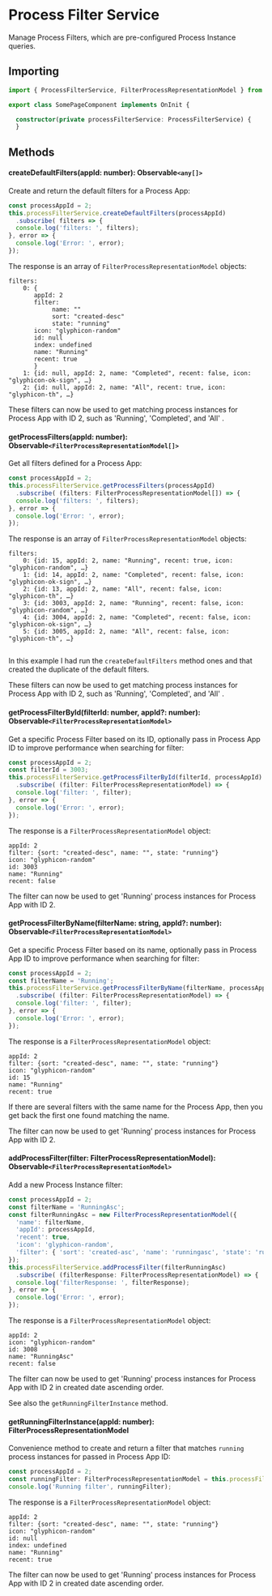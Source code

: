 # Process Filter Service
Manage Process Filters, which are pre-configured Process Instance queries. 

## Importing

```ts
import { ProcessFilterService, FilterProcessRepresentationModel } from '@alfresco/adf-process-services';

export class SomePageComponent implements OnInit {

  constructor(private processFilterService: ProcessFilterService) {
  }
```

## Methods

#### createDefaultFilters(appId: number): Observable`<any[]>`
Create and return the default filters for a Process App:

```ts
const processAppId = 2;
this.processFilterService.createDefaultFilters(processAppId)
  .subscribe( filters => {
  console.log('filters: ', filters);
}, error => {
  console.log('Error: ', error);
});
```

The response is an array of `FilterProcessRepresentationModel` objects:

```
filters:  
    0: {
       appId: 2
       filter:
            name: ""
            sort: "created-desc"
            state: "running"
       icon: "glyphicon-random"
       id: null
       index: undefined    
       name: "Running"
       recent: true
       }
    1: {id: null, appId: 2, name: "Completed", recent: false, icon: "glyphicon-ok-sign", …}
    2: {id: null, appId: 2, name: "All", recent: true, icon: "glyphicon-th", …}
```

These filters can now be used to get matching process instances for Process App with ID 2, 
such as 'Running', 'Completed', and 'All' .

#### getProcessFilters(appId: number): Observable`<FilterProcessRepresentationModel[]>`
Get all filters defined for a Process App: 

```ts
const processAppId = 2;
this.processFilterService.getProcessFilters(processAppId)
  .subscribe( (filters: FilterProcessRepresentationModel[]) => {
  console.log('filters: ', filters);
}, error => {
  console.log('Error: ', error);
});
```

The response is an array of `FilterProcessRepresentationModel` objects:

```
filters:  
    0: {id: 15, appId: 2, name: "Running", recent: true, icon: "glyphicon-random", …}
    1: {id: 14, appId: 2, name: "Completed", recent: false, icon: "glyphicon-ok-sign", …}
    2: {id: 13, appId: 2, name: "All", recent: false, icon: "glyphicon-th", …}
    3: {id: 3003, appId: 2, name: "Running", recent: false, icon: "glyphicon-random", …}
    4: {id: 3004, appId: 2, name: "Completed", recent: false, icon: "glyphicon-ok-sign", …}
    5: {id: 3005, appId: 2, name: "All", recent: false, icon: "glyphicon-th", …}
 
```
In this example I had run the `createDefaultFilters` method ones and that created the duplicate of 
the default filters.

These filters can now be used to get matching process instances for Process App with ID 2, 
such as 'Running', 'Completed', and 'All' .

#### getProcessFilterById(filterId: number, appId?: number): Observable`<FilterProcessRepresentationModel>` 
Get a specific Process Filter based on its ID, optionally pass in Process App ID to improve performance
when searching for filter: 

```ts
const processAppId = 2;
const filterId = 3003;
this.processFilterService.getProcessFilterById(filterId, processAppId)
  .subscribe( (filter: FilterProcessRepresentationModel) => {
  console.log('filter: ', filter);
}, error => {
  console.log('Error: ', error);
});
```

The response is a `FilterProcessRepresentationModel` object:

```
appId: 2
filter: {sort: "created-desc", name: "", state: "running"}
icon: "glyphicon-random"
id: 3003
name: "Running"
recent: false
```

The filter can now be used to get 'Running' process instances for Process App with ID 2.

#### getProcessFilterByName(filterName: string, appId?: number): Observable`<FilterProcessRepresentationModel>` 
Get a specific Process Filter based on its name, optionally pass in Process App ID to improve performance
when searching for filter: 

```ts
const processAppId = 2;
const filterName = 'Running';
this.processFilterService.getProcessFilterByName(filterName, processAppId)
  .subscribe( (filter: FilterProcessRepresentationModel) => {
  console.log('filter: ', filter);
}, error => {
  console.log('Error: ', error);
});
```

The response is a `FilterProcessRepresentationModel` object:

```
appId: 2
filter: {sort: "created-desc", name: "", state: "running"}
icon: "glyphicon-random"
id: 15
name: "Running"
recent: true
```
If there are several filters with the same name for the Process App, then you get back the 
first one found matching the name.

The filter can now be used to get 'Running' process instances for Process App with ID 2.

#### addProcessFilter(filter: FilterProcessRepresentationModel): Observable`<FilterProcessRepresentationModel>`
Add a new Process Instance filter: 

```ts
const processAppId = 2;
const filterName = 'RunningAsc';
const filterRunningAsc = new FilterProcessRepresentationModel({
  'name': filterName,
  'appId': processAppId,
  'recent': true,
  'icon': 'glyphicon-random',
  'filter': { 'sort': 'created-asc', 'name': 'runningasc', 'state': 'running' }
});
this.processFilterService.addProcessFilter(filterRunningAsc)
  .subscribe( (filterResponse: FilterProcessRepresentationModel) => {
  console.log('filterResponse: ', filterResponse);
}, error => {
  console.log('Error: ', error);
});
```

The response is a `FilterProcessRepresentationModel` object:

```
appId: 2
icon: "glyphicon-random"
id: 3008
name: "RunningAsc"
recent: false
```

The filter can now be used to get 'Running' process instances for 
Process App with ID 2 in created date ascending order. 

See also the `getRunningFilterInstance` method.

#### getRunningFilterInstance(appId: number): FilterProcessRepresentationModel
Convenience method to create and return a filter that matches `running` process instances 
for passed in Process App ID: 

```ts
const processAppId = 2;
const runningFilter: FilterProcessRepresentationModel = this.processFilterService.getRunningFilterInstance(processAppId);
console.log('Running filter', runningFilter);
```

The response is a `FilterProcessRepresentationModel` object:

```
appId: 2
filter: {sort: "created-desc", name: "", state: "running"}
icon: "glyphicon-random"
id: null
index: undefined
name: "Running"
recent: true
```

The filter can now be used to get 'Running' process instances for 
Process App with ID 2 in created date ascending order.

<!-- seealso start -->

<!-- seealso end -->